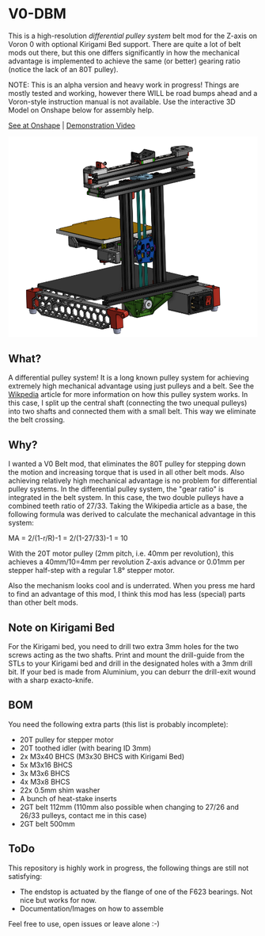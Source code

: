 
# V0-DBM
This is a high-resolution *differential pulley system* belt mod for the Z-axis on Voron 0 with optional Kirigami Bed support. There are quite a lot of belt mods out there, but this one differs significantly in how the mechanical advantage is implemented to achieve the same (or better) gearing ratio (notice the lack of an 80T pulley).

NOTE: This is an alpha version and heavy work in progress! Things are mostly tested and working, however there WILL be road bumps ahead and a Voron-style instruction manual is not available. Use the interactive 3D Model on Onshape below for assembly help.

[See at Onshape](https://cad.onshape.com/documents/652155fb16d5bfa4e40363ce/w/0de7fce5d378ec45beba7939/e/0d8c25df57177126b288434d?renderMode=0&uiState=625118011183de28f2984f7c) | [Demonstration Video](https://www.reddit.com/r/VORONDesign/comments/txs1nn/what_do_you_guys_think_of_a_differential_pulley/?sort=new)

![alt text](Images/V0-DBM.png)


## What?
A differential pulley system! It is a long known pulley system for achieving extremely high mechanical advantage using just pulleys and a belt.
See the [Wikpedia](https://en.wikipedia.org/wiki/Differential_pulley) article for more information on how this pulley system works. In this case, I split up the central shaft (connecting the two unequal pulleys) into two shafts and connected them with a small belt. This way we eliminate the belt crossing.

## Why?
I wanted a V0 Belt mod, that eliminates the 80T pulley for stepping down the motion and increasing torque that is used in all other belt mods. Also achieving relatively high mechanical advantage is no problem for differential pulley systems. In the differential pulley system, the "gear ratio" is integrated in the belt system. In this case, the two double pulleys have a combined teeth ratio of 27/33. Taking the Wikipedia article as a base, the following formula was derived to calculate the mechanical advantage in this system:

MA = 2/(1-r/R)-1 = 2/(1-27/33)-1 = 10

With the 20T motor pulley (2mm pitch, i.e. 40mm per revolution), this achieves a 40mm/10=4mm per revolution Z-axis advance or 0.01mm per stepper half-step with a regular 1.8° stepper motor.

Also the mechanism looks cool and is underrated. When you press me hard to find an advantage of this mod, I think this mod has less (special) parts than other belt mods.

## Note on Kirigami Bed
For the Kirigami bed, you need to drill two extra 3mm holes for the two screws acting as the two shafts. Print and mount the drill-guide from the STLs to your Kirigami bed and drill in the designated holes with a 3mm drill bit. If your bed is made from Aluminium, you can deburr the drill-exit wound with a sharp exacto-knife.

## BOM
You need the following extra parts (this list is probably incomplete):
- 20T pulley for stepper motor
- 20T toothed idler (with bearing ID 3mm)
- 2x M3x40 BHCS (M3x30 BHCS with Kirigami Bed)
- 5x M3x16 BHCS
- 3x M3x6 BHCS
- 4x M3x8 BHCS
- 22x 0.5mm shim washer
- A bunch of heat-stake inserts
- 2GT belt 112mm (110mm also possible when changing to 27/26 and 26/33 pulleys, contact me in this case)
- 2GT belt 500mm

## ToDo
This repository is highly work in progress, the following things are still not satisfying:
- The endstop is actuated by the flange of one of the F623 bearings. Not nice but works for now.
- Documentation/Images on how to assemble

Feel free to use, open issues or leave alone :-)


